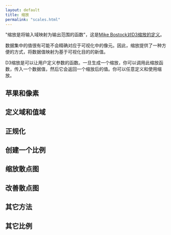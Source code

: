 ```yaml
---
layout: default
title: 缩放
permalink: "scales.html"
---
```


"缩放是将输入域映射为输出范围的函数"，这是[Mike Bostock对D3缩放的定义](https://github.com/mbostock/d3/wiki/Quantitative-Scales)。

数据集中的值很有可能不会精确对应于可视化中的像元。因此，缩放提供了一种方便的方式，将数据值映射为基于可视化目的的新值。

D3缩放是可以让用户定义参数的函数。一旦生成一个缩放，你可以调用此缩放函数，传入一个数据值，然后它会返回一个缩放后的值。你可以任意定义和使用缩放。

## 苹果和像素
## 定义域和值域
## 正规化
## 创建一个比例
## 缩放散点图
## 改善散点图
## 其它方法
## 其它比例

